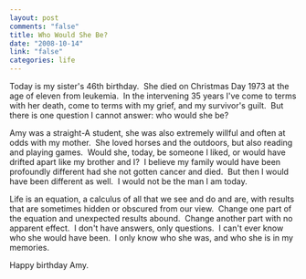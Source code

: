 ```yaml
--- 
layout: post
comments: "false"
title: Who Would She Be?
date: "2008-10-14"
link: "false"
categories: life
---
```

Today is my sister's 46th birthday.  She died on Christmas Day 1973 at the age of eleven from leukemia.  In the intervening 35 years I've come to terms with her death, come to terms with my grief, and my survivor's guilt.  But there is one question I cannot answer: who would she be?

Amy was a straight-A student, she was also extremely willful and often at odds with my mother.  She loved horses and the outdoors, but also reading and playing games.  Would she, today, be someone I liked, or would have drifted apart like my brother and I?  I believe my family would have been profoundly different had she not gotten cancer and died.  But then I would have been different as well.  I would not be the man I am today.

Life is an equation, a calculus of all that we see and do and are, with results that are sometimes hidden or obscured from our view.  Change one part of the equation and unexpected results abound.  Change another part with no apparent effect.  I don't have answers, only questions.  I can't ever know who she would have been.  I only know who she was, and who she is in my memories.

Happy birthday Amy.
